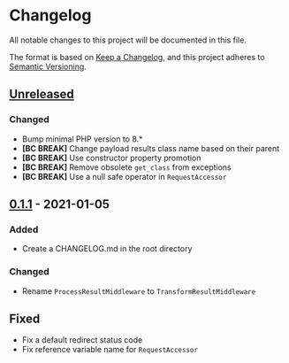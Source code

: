# Changelog
All notable changes to this project will be documented in this file.

The format is based on [Keep a Changelog](https://keepachangelog.com/en/1.0.0/),
and this project adheres to [Semantic Versioning](https://semver.org/spec/v2.0.0.html).

## [Unreleased]

### Changed
- Bump minimal PHP version to 8.*
- **[BC BREAK]** Change payload results class name based on their parent
- **[BC BREAK]** Use constructor property promotion
- **[BC BREAK]** Remove obsolete ```get_class``` from exceptions
- **[BC BREAK]** Use a null safe operator in ```RequestAccessor```

## [0.1.1] - 2021-01-05
### Added
- Create a CHANGELOG.md in the root directory 

### Changed
- Rename ```ProcessResultMiddleware``` to ```TransformResultMiddleware```

## Fixed
- Fix a default redirect status code
- Fix reference variable name for ```RequestAccessor```

[Unreleased]: https://github.com/Tuzex/responder/compare/v0.1.1...HEAD
[0.1.1]: https://github.com/Tuzex/responder/releases/tag/v0.1.1
